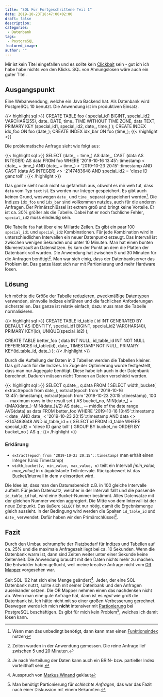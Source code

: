 ```yaml
---
title: "SQL Für Fortgeschrittene Teil 1"
date: 2019-10-23T18:47:00+02:00
draft: false
description:
categories:
 - Datenbank
tags:
 - PostgreSQL
featured_image:
author: ""
---
```


Mir ist kein Titel eingefallen und es sollte kein [Clickbait] sein - gut
ich ich habe habe nichts von den Klicks. SQL von Ahnungslosen wäre auch
ein guter Titel.

## Ausgangspunkt

Eine Webanwendung, welche ein Java Backend hat. Als Datenbank wird PostgreSQL 10 benutzt. Die
Anwendung ist im produktiven Einsatz.

{{< highlight sql >}}
CREATE TABLE foo (
    special_id1  BIGINT,
    special_id2  VARCHAR(255),
    date_        DATE,
    time_        TIME WITHOUT TIME ZONE,
    data         TEXT,
    PRIMARY KEY  (special_id1, special_id2, date_, time_)
);
CREATE INDEX idx_foo ON foo (date_);
CREATE INDEX idx_bar ON foo (time_);
{{< /highlight >}}

Die problematische Anfrage sieht wie folgt aus:

{{< highlight sql >}}
SELECT
    (date_ + time_) AS date_,
    CAST (data AS INTEGER) AS data
FROM
    foo
WHERE
    '2019-10-16 13:45'::timestamp < (date_ + time_) AND
    (date_ + time_) < '2019-10-23 20:15'::timestamp AND
    CAST (data AS INTEGER) <> -2147483648 AND
    special_id2 = 'diese ID ganz toll'
;
{{< /highlight >}}

Das ganze sieht noch nicht so gefährlich aus, obwohl es mir weh tut, dass `data` vom Typ `text` ist.
Es werden nur Integer gespeichert. Es gibt auch keinen Grund, weswegen `date_` und `time_` separat gespeichert werden[^5].
Die Indizes `idx_foo` und `idx_bar` sind vollkommen nutzlos, auch für die anderen Anfragen. Der Primärschlüssel ist
extrem groß und bringt keine Vorteile. Er ist ca. 30% größer als die Tabelle. Dabei hat er noch fachliche Fehler, `special_id2`
muss eindeutig sein.

Die Tabelle `foo` hat über eine Millarde Zeilen. Es gibt ein paar 100 `special_id1` und `special_id2` Kombinationen. Für jede
Kombination wird in unterschiedlichen Intervallen ein neuer Datenpunkt erzeugt. Das Intervall ist zwischen wenigen Sekunden und
unter 10 Minuten. Man hat einen bunten Blumenstrauß an Datensätzen. Es kam der Punkt an dem die Platten der Datenbank
voll wurden. Die Anwendung hat zwischen 5 und 30 Minuten für die Anfragen benötigt[^1]. Man war sich einig, dass der
Datenbankserver das Problem ist. Das ganze lässt sich nur mit Partionierung und mehr Hardware lösen.

## Lösung

Ich möchte die Größe der Tabelle reduzieren, zweckmäßige Datentypen verwenden, sinnvolle Indizes einführen und die fachlichen
Anforderungen sicherstellen. Das ganze ist relativ einfach, dazu muss man die Tabelle normalisieren.

{{< highlight sql >}}
CREATE TABLE id_table (
    id              INT GENERATED BY DEFAULT AS IDENTITY,
    special_id1     BIGINT,
    special_id2     VARCHAR(40),
    PRIMARY         KEY(id),
    UNIQUE(special_id2)
);

CREATE TABLE better_foo (
    data            INT NULL,
    id_table_id     INT NOT NULL REFERENCES id_table(id),
    date_           TIMESTAMP  NOT NULL,
    PRIMARY KEY(id_table_id, date_)
);
{{< /highlight >}}

Durch die Aufteilung der Daten in 2 Tabellen werden die Tabellen kleiner. Das gilt auch für die Indizes. Im Zuge der
Optimierung wurde festgestellt, dass man nur Aggegate benötigt. Diese habe ich auch in der Datenbank berechnet. Dadurch
müssen nicht Tonnen an Daten verschickt werden.

{{< highlight sql >}}
SELECT
    q.date_,
    q.data
FROM (
    SELECT
        width_bucket(
            extract(epoch from date_),
            extract(epoch from '2019-10-16 13:45'::timestamp),
            extract(epoch from '2019-10-23 20:15'::timestamp),
            100                                             -- maximum rows in the result set
        ) AS bucket_no,
        MIN(date_) + ((MAX(date_)-MIN(date_))/2) AS date_,  -- middle of the date range
        AVG(data) as data
    FROM
        better_foo
    WHERE
        '2019-10-16 13:45'::timestamp < date_ AND
        date_ < '2019-10-23 20:15'::timestamp AND
        data  <> -2147483648 AND
        id_table_id = (
            SELECT id FROM id_table WHERE special_id2 = 'diese ID ganz toll'
        )
    GROUP BY
        bucket_no
    ORDER BY
        bucket_no
    ) AS q
;
{{< /highlight >}}

### Erklärung

* `extract(epoch from '2019-10-23 20:15'::timestamp)` man erhält einen Integer (Unix Timestamp)
* `width_bucket(v, min_value, max_value, n)` teilt ein Intervall *[min_value, max_value]* in *n* äquidistante Teilintervale. Rückgabewert ist das Bucket/Intervall in dem *v* einsortiert wird.

Die Idee ist, dass man den Datumsbereich z.B. in 100 gleiche Intervalle aufteilt. Für jeden Datensatz, welcher in der Intervall fällt und die passende
`id_table_id` hat, wird eine Bucket-Nummer bestimmt. Alles Datensätze mit der gleichen Nummer werden aggregiert. Die Mitte von dem Intervall ist der
neue Zeitpunkt. Das äußere `SELECT` ist nur nötig, damit die Ergebnismenge gleich aussieht. In der Bedingung wird werden die Spalten `id_table_id`
und `date_` verwendet. Dafür haben wir den Primärschlüssel[^2].

## Fazit

Durch den Umbau schrumpfte der Platzbedarf für Indizes und Tabellen auf ca. 25% und die maximale Anfragezeit liegt bei ca. 10 Sekunden. Wenn die Datenbank
warm ist, dann sind Zeiten weiter unter einer Sekunde keine Seltenheit. Die Anwendung braucht mit den Daten nichts mehr zu machen. Die Entwickler haben geflucht,
weil meine kreative Anfrage nicht vom [OR Mapper] vorgesehen war.

Seit SQL '92 hat sich eine Menge geändert[^4]. Jeder, der eine SQL Datenbank nutzt, sollte sich mit seiner Datenbank und den Anfragen auseinander setzen.
Die OR Mapper nehmen einen das nachdenken nicht ab. Wenn man eine gute Anfrage hat, dann ist es *egal* wie groß die Datenbank ist. Ich hätte nicht mit so einer
großen Verbesserung gerechnet. Deswegen werde ich mich **nicht** intensiver mit [Partionierung] bei PostgreSQL beschäftigen. Es gibt für mich kein Problem[^3],
welches ich damit lösen kann.

[Partionierung]: https://www.postgresql.org/docs/12/ddl-partitioning.html
[Clickbait]: https://de.wikipedia.org/wiki/Clickbaiting
[OR Mapper]: https://de.wikipedia.org/wiki/Objektrelationale_Abbildung
[^1]: Zeiten wurden in der Anwendung gemessen. Die reine Anfrage lief zwischen 5 und 20 Minuten.
[^2]: Je nach Verteilung der Daten kann auch ein BRIN- bzw. partieller Index vorteilthaft sein.
[^3]: Man benötigt Partionierung für *schlechte Anfragen*, das war das Fazit nach einer Diskussion mit einem Bekannten.
[^4]: Ausspruch von [Markus Winand](https://modern-sql.com/de) geklaut
[^5]: Wenn man das unbedingt benötigt, dann kann man einen [Funktionsindex](https://www.postgresql.org/docs/12/indexes-expressional.html) nutzen
